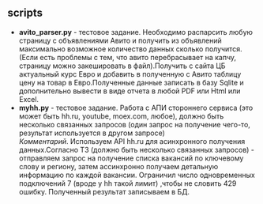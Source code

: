 ## scripts

* **avito_parser.py** - тестовое задание.
Необходимо распарсить любую страницу с объявлениями Авито и получить из объявлений максимально возможное количество данных сколько получится. (Если есть
проблемы с тем, что авито перебрасывает на капчу, страницу можно закешировать в файл).Получить с сайта ЦБ актуальный курс Евро и добавить в полученную с Авито таблицу цену
на товар в Евро.Полученные данные записать в базу Sqlite и дополнительно вывести в виде отчета в
любой PDF или Html или Excel.
* **myhh.py** - тестовое задание.
Работа с АПИ стороннего сервиса (это может быть hh.ru, youtube, moex.com, любое), должно быть несколько связанных запросов (один запрос на получение чего-то, результат используется в другом запросе)  
*Комментарий*.
Используем API hh.ru для асинхронного получения данных.Согласно ТЗ (должно быть несколько связанных запросов) - отправляем запрос на получение списка вакансий по ключевому слову и региону, затем ассинхронно получаем детальную информацию по каждой вакансии. Ограничил число одновременных подключений 7 (вроде у hh такой лимит) ,чтобы не словить 429 ошибку. Полученный результат записываем в БД.
